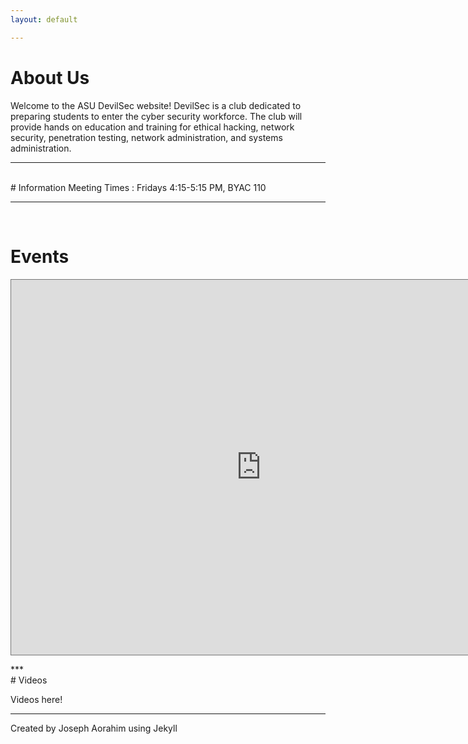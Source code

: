 ```yaml
---
layout: default

---
```

# About Us

Welcome to the ASU DevilSec website! DevilSec is a club dedicated to preparing students to enter the cyber security workforce. The club will provide hands on education and training for ethical hacking, network security, penetration testing, network administration, and systems administration.



***
<br>
# Information
Meeting Times :      Fridays 4:15-5:15 PM, BYAC 110

***
<br>

# Events
<p align="center">
<iframe src="https://calendar.google.com/calendar/embed?height=600&amp;wkst=2&amp;bgcolor=%237CB342&amp;ctz=America%2FPhoenix&amp;src=bGlvbGdzYThocTg5ZzE4MXY0ZnYyZ2E1N2dAZ3JvdXAuY2FsZW5kYXIuZ29vZ2xlLmNvbQ&amp;src=ZW4udXNhI2hvbGlkYXlAZ3JvdXAudi5jYWxlbmRhci5nb29nbGUuY29t&amp;color=%237986CB&amp;color=%234285F4&amp;showTabs=0&amp;showPrint=0&amp;showDate=1&amp;showNav=0&amp;title=DevilSec" style="border:solid 1px #777" width="800" height="600" frameborder="0" scrolling="no"></iframe></p>
***
<br>
# Videos

Videos here!

***

Created by Joseph Aorahim using Jekyll

